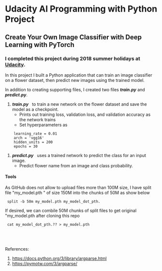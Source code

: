 # Udacity AI Programming with Python Project
## Create Your Own Image Classifier with Deep Learning with PyTorch


### I completed this project during 2018 summer holidays at [Udacity](https://udacity.com).

In this project I built a Python application that can train an image classifier on a flower dataset, then predict new images using the trained model. 

In addition to creating supporting files, I created two files ***train.py*** and ***predict.py***. 
1. ***train.py*** &nbsp; to train a new network on the flower dataset and save the model as a checkpoint.
   -  Prints out training loss, validation loss, and validation accuracy as the network trains
   -  Set hyperparameters as
````
    learning_rate = 0.01
    arch = 'vgg16'
    hidden_units = 200
    epochs = 30
````
  
1. ***predict.py***  &nbsp; uses a trained network to predict the class for an input image.
   - Predict flower name from an image and class probability.


#### Tools
As GitHub does not allow to upload files more than 100M size, I have split file "my_model.pth " of size 150M into the chunks of 50M as show below

```
 split -b 50m my_model.pth my_model_dot_pth.
```
If desired, we can combile 50M chunks of split files to get original "my_model.pth after cloning this repo
```
 cat my_model_dot_pth.?? > my_model.pth
```

<br />
<br />
<br />
References:

1. https://docs.python.org/3/library/argparse.html
2.	https://pymotw.com/3/argparse/







